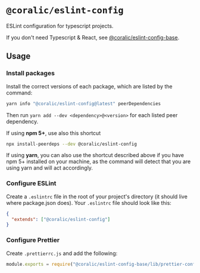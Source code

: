 # `@coralic/eslint-config`

ESLint configuration for typescript projects.

If you don't need Typescript & React, see [@coralic/eslint-config-base](https://npmjs.com/@coralic/eslint-config-base).

## Usage

### Install packages

Install the correct versions of each package, which are listed by the command:

```sh
yarn info "@coralic/eslint-config@latest" peerDependencies
```

Then run `yarn add --dev <dependency>@<version>` for each listed peer dependency.

If using **npm 5+**, use also this shortcut

```sh
npx install-peerdeps --dev @coralic/eslint-config
```

If using **yarn**, you can also use the shortcut described above if you have npm 5+ installed on your machine, as the command will detect that you are using yarn and will act accordingly.

### Configure ESLint

Create a `.eslintrc` file in the root of your project's directory (it should live where package.json does). Your `.eslintrc` file should look like this:

```json
{
  "extends": ["@coralic/eslint-config"]
}
```

### Configure Prettier

Create `.prettierrc.js` and add the following:

```javascript
module.exports = require("@coralic/eslint-config-base/lib/prettier-config");
```
